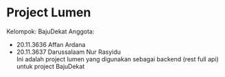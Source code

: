 # Project Lumen
Kelompok: BajuDekat
Anggota: 
* 20.11.3636 Affan Ardana
* 20.11.3637 Darussalaam Nur Rasyidu<br>
Ini adalah project lumen yang digunakan sebagai backend (rest full api) untuk project BajuDekat
